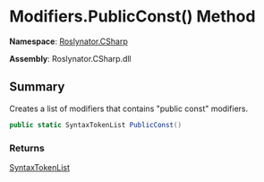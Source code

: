 # Modifiers\.PublicConst\(\) Method

**Namespace**: [Roslynator.CSharp](../../README.md)

**Assembly**: Roslynator\.CSharp\.dll

## Summary

Creates a list of modifiers that contains "public const" modifiers\.

```csharp
public static SyntaxTokenList PublicConst()
```

### Returns

[SyntaxTokenList](https://docs.microsoft.com/en-us/dotnet/api/microsoft.codeanalysis.syntaxtokenlist)

